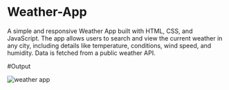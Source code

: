 # Weather-App
A simple and responsive Weather App built with HTML, CSS, and JavaScript. The app allows users to search and view the current weather in any city, including details like temperature, conditions, wind speed, and humidity. Data is fetched from a public weather API.

#Output





![weather app](https://github.com/user-attachments/assets/41e83c1e-4879-47fc-8f8f-eac8b1872b9a)
